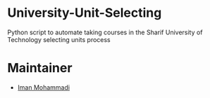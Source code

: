 # University-Unit-Selecting
Python script to automate taking courses in the Sharif University of Technology selecting units process

# Maintainer
- [Iman Mohammadi](https://github.com/Imanm02)